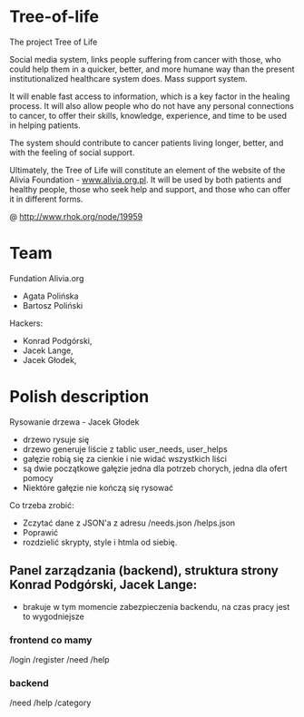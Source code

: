 Tree-of-life
================
The project Tree of Life

Social media system, links people suffering from cancer with those, who could help them in a quicker, better, and more humane way than the present institutionalized healthcare system does. Mass support system. 

It will enable fast access to information, which is a key factor in the healing process. It will also allow people who do not have any personal connections to cancer, to offer their skills, knowledge, experience, and time to be used in helping patients.

The system should contribute to cancer patients living longer, better, and with the feeling of social support.

Ultimately, the Tree of Life will constitute an element of the website of the Alivia Foundation - www.alivia.org.pl. It will be used by both patients and healthy people, those who seek help and support, and those who can offer it in different forms.

@ http://www.rhok.org/node/19959

Team
==================
Fundation Alivia.org
- Agata Polińska
- Bartosz Poliński

Hackers:

- Konrad Podgórski,
- Jacek Lange,
- Jacek Głodek,


Polish description
=================


Rysowanie drzewa - Jacek Głodek

- drzewo rysuje się
- drzewo generuje liście z tablic user_needs, user_helps
- gałęzie robią się za cienkie i nie widać wszystkich liści
- są dwie początkowe gałęzie jedna dla potrzeb chorych, jedna dla ofert pomocy
- Niektóre gałęzie nie kończą się rysować


Co trzeba zrobić:
- Zczytać dane z JSON'a z adresu /needs.json /helps.json
- Poprawić
- rozdzielić skrypty, style i htmla od siebię.


## Panel zarządzania (backend), struktura strony Konrad Podgórski, Jacek Lange:
- brakuje w tym momencie zabezpieczenia backendu, na czas pracy jest to wygodniejsze

### frontend co mamy
/login 
/register
/need
/help

### backend
/need
/help
/category

